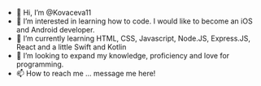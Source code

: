 - 👋 Hi, I’m @Kovaceva11
- 👀 I’m interested in learning how to code. I would like to become an iOS and Android developer.
- 🌱 I’m currently learning HTML, CSS, Javascript, Node.JS, Express.JS, React and a little Swift and Kotlin
- 💞️ I’m looking to expand my knowledge, proficiency and love for programming. 
- 📫 How to reach me ... message me here!

<!---
Kovaceva11/Kovaceva11 is a ✨ special ✨ repository because its `README.md` (this file) appears on your GitHub profile.
You can click the Preview link to take a look at your changes.
--->
